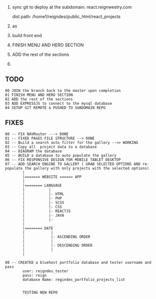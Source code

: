 1. sync git to deploy at the subdomain:
   react.reignwestry.com

   dist path: /home1/reigndes/public_html/react_projects

2. as

3. build front end
4. FINISH MENU AND HERO SECTION
5. ADD the rest of the sections
6. 

## TODO

    00 JOIN the branch back to the master upon completion
    01 FINISH MENU AND HERO SECTION
    02 ADD the rest of the sections
    03 ADD EXPRESSJS to connect to the mysql database
    04 SETUP GIT REMOTE & PUSHED TO SUBDOMAIN REPO 

## FIXES

    00 -- FIX NAVRouter ---> DONE
    01 -- FIXED PAGES FILE STRUCTURE --> DONE
    02 -- Build a search auto filter for the gallery --<> WORKING
    03 -- Copy all  project data to a database
    04 -- DIAGRAM the database
    05 -- BUILD a database to auto populate the gallery
    06 -- FIX RESPONSIVE DESIGN FOR MOBILE TABLET DESKTOP
    07 -- ADD SEARCH ENGINE TO GALLERY ( GRAB SELECTED OPTIONS AND re-populate the gallery with only projects with the selected options)
            |
            |======= WEBSITE ====== APP
            |
            |======== LANGUAGE
            |           |
            |           |- HTML
            |           |- PHP
            |           |- SCSS
            |           |- CSS
            |           |- REACTJS
            |           |- JAVA
            |           |-
            |
            |======== DATE
            |            |
            |            |- ASCENDING ORDER
            |            |
            |            |- DESCENDING ORDER
            |            |
            |

    08 -- CREATED a bluehost portfolio database and tester username and pass
            user: reigndes_tester
            pass: reign
            database Name: regindes_portfolio_projects_list


            TESTING NEW REPO

